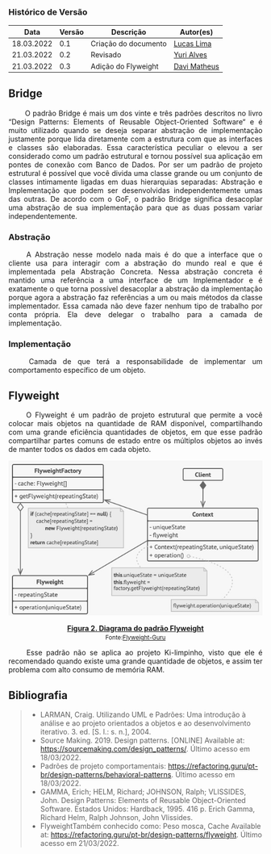 ### Histórico de Versão<br>

| Data | Versão | Descrição | Autor(es)|
| -- | -- | -- | -- |
| 18.03.2022 | 0.1 | Criação do documento | [Lucas Lima](https://github.com/mibasFerraz) |
| 21.03.2022 | 0.2 | Revisado | [Yuri Alves](https://github.com/yuriAlves5) |
| 21.03.2022 | 0.3 | Adição do Flyweight | [Davi Matheus ](https://github.com/DaviMatheus) |

## Bridge
<p align="justify">&emsp;&emsp;
O padrão Bridge é mais um dos vinte e três padrões descritos no livro “Design Patterns: Elements of Reusable Object-Oriented Software“ e é muito utilizado quando se deseja separar abstração de implementação justamente porque lida diretamente com a estrutura com que as interfaces e classes são elaboradas. Essa característica peculiar o elevou a ser considerado como um padrão estrutural e tornou possível sua aplicação em pontes de conexão com Banco de Dados.
Por ser um padrão de projeto estrutural é possível que você divida uma classe grande ou um conjunto de classes intimamente ligadas em duas hierarquias separadas: Abstração e Implementação que podem ser desenvolvidas independentemente umas das outras.
De acordo com o GoF, o padrão Bridge significa desacoplar uma abstração de sua implementação para que as duas possam variar independentemente.
</p>

### Abstração
<p align="justify">&emsp;&emsp;
A Abstração nesse modelo nada mais é do que a interface que o cliente usa para interagir com a abstração do mundo real e que é implementada pela Abstração Concreta. Nessa abstração concreta é mantido uma referência a uma interface de um Implementador e é exatamente o que torna possível desacoplar a abstração da implementação porque agora a abstração faz referências a um ou mais métodos da classe implementador. Essa camada não deve fazer nenhum tipo de trabalho por conta própria. Ela deve delegar o trabalho para a camada de implementação.
</p>

### Implementação
<p align="justify">&emsp;&emsp;
Camada de que terá a responsabilidade de implementar um comportamento específico de um objeto.
</p>

## Flyweight
<p align="justify">&emsp;&emsp;
O Flyweight é um padrão de projeto estrutural que permite a você colocar mais objetos na quantidade de RAM disponível, compartilhando com uma grande eficiência quantidades de objetos, em que esse  padrão compartilhar partes comuns de estado entre os múltiplos objetos ao invés de manter todos os dados em cada objeto.
</p>

<p align='center'>
    <img src='..\..\..\assets\img\gofs\flyweight.jpeg'>
    <figcaption align='center'>
        <b>
            <a href='..\..\..\assets\img\grasp\proxy.jpeg'>
               Figura 2. Diagrama do padrão Flyweight
            </a>
        </b>
        <br>
        <small>Fonte:<a href='https://refactoring.guru/pt-br/design-patterns/flyweight'>Flyweight-Guru</a></small>
    </figcaption>
</p>

<p align="justify">&emsp;&emsp;
Esse padrão não se aplica ao projeto Ki-limpinho, visto que ele é recomendado quando existe uma grande quantidade de objetos, e assim ter problema com alto consumo de memória RAM.
</p>

## Bibliografia
> - LARMAN, Craig. Utilizando UML e Padrões: Uma introdução à análise e ao projeto orientados a objetos e ao desenvolvimento iterativo. 3. ed. [S. l.: s. n.], 2004.
> - Source Making. 2019. Design patterns. [ONLINE] Available at: https://sourcemaking.com/design_patterns/. Último acesso em 18/03/2022.
> - Padrões de projeto comportamentais: https://refactoring.guru/pt-br/design-patterns/behavioral-patterns. Último acesso em 18/03/2022.
> - GAMMA, Erich; HELM, Richard; JOHNSON, Ralph; VLISSIDES, John. Design Patterns: Elements of Reusable Object-Oriented Software. Estados Unidos: Hardback, 1995. 416 p. Erich Gamma, Richard Helm, Ralph Johnson, John Vlissides.
> - FlyweightTambém conhecido como: Peso mosca, Cache  Available at:  https://refactoring.guru/pt-br/design-patterns/flyweight. Último acesso em 21/03/2022.